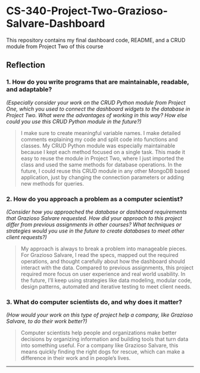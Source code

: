 # CS-340-Project-Two-Grazioso-Salvare-Dashboard
This repository contains my final dashboard code, README, and a CRUD module from Project Two of this course

## Reflection

### 1. How do you write programs that are maintainable, readable, and adaptable?  
*(Especially consider your work on the CRUD Python module from Project One, which you used to connect the dashboard widgets to the database in Project Two. What were the advantages of working in this way? How else could you use this CRUD Python module in the future?)*

> I make sure to create meaningful variable names. I make detailed comments explaining my code and split code into functions and classes. My CRUD Python module was especially maintainable because I kept each method focused on a single task. This made it easy to reuse the module in Project Two, where I just imported the class and used the same methods for database operations. In the future, I could reuse this CRUD module in any other MongoDB based application, just by changing the connection parameters or adding new methods for queries.

### 2. How do you approach a problem as a computer scientist?  
*(Consider how you approached the database or dashboard requirements that Grazioso Salvare requested. How did your approach to this project differ from previous assignments in other courses? What techniques or strategies would you use in the future to create databases to meet other client requests?)*

> My approach is always to break a problem into manageable pieces. For Grazioso Salvare, I read the specs, mapped out the required operations, and thought carefully about how the dashboard should interact with the data. Compared to previous assignments, this project required more focus on user experience and real world usability. In the future, I’ll keep using strategies like data modeling, modular code, design patterns, automated and iterative testing to meet client needs.

### 3. What do computer scientists do, and why does it matter?  
*(How would your work on this type of project help a company, like Grazioso Salvare, to do their work better?)*

> Computer scientists help people and organizations make better decisions by organizing information and building tools that turn data into something useful. For a company like Grazioso Salvare, this means quickly finding the right dogs for rescue, which can make a difference in their work and in people’s lives.

---
